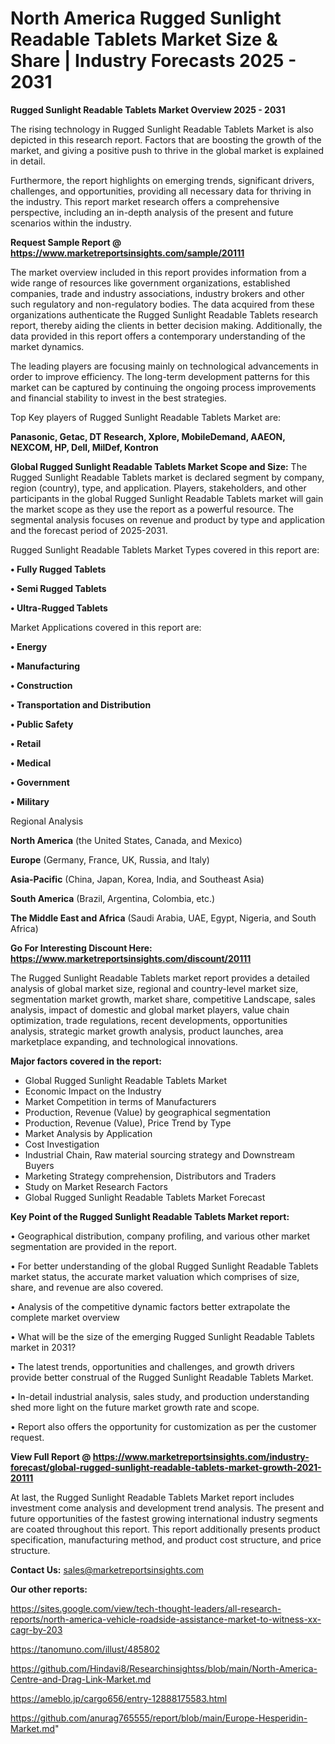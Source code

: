 # North America Rugged Sunlight Readable Tablets Market Size & Share | Industry Forecasts 2025 - 2031

<Strong> Rugged Sunlight Readable Tablets Market Overview 2025 - 2031</strong>

The rising technology in Rugged Sunlight Readable Tablets Market is also depicted in this research report. Factors that are boosting the growth of the market, and giving a positive push to thrive in the global market is explained in detail.

Furthermore, the report highlights on emerging trends, significant drivers, challenges, and opportunities, providing all necessary data for thriving in the industry. This report market research offers a comprehensive perspective, including an in-depth analysis of the present and future scenarios within the industry.

<strong>Request Sample Report @ <a href=https://www.marketreportsinsights.com/sample/20111>https://www.marketreportsinsights.com/sample/20111</a></strong>

The market overview included in this report provides information from a wide range of resources like government organizations, established companies, trade and industry associations, industry brokers and other such regulatory and non-regulatory bodies. The data acquired from these organizations authenticate the Rugged Sunlight Readable Tablets research report, thereby aiding the clients in better decision making. Additionally, the data provided in this report offers a contemporary understanding of the market dynamics.

The leading players are focusing mainly on technological advancements in order to improve efficiency. The long-term development patterns for this market can be captured by continuing the ongoing process improvements and financial stability to invest in the best strategies.

Top Key players of Rugged Sunlight Readable Tablets Market are:

<strong>Panasonic, Getac, DT Research, Xplore, MobileDemand, AAEON, NEXCOM, HP, Dell, MilDef, Kontron</strong>

<strong><b>Global Rugged Sunlight Readable Tablets Market Scope and Size:</b></strong>
The Rugged Sunlight Readable Tablets market is declared segment by company, region (country), type, and application. Players, stakeholders, and other participants in the global Rugged Sunlight Readable Tablets market will gain the market scope as they use the report as a powerful resource. The segmental analysis focuses on revenue and product by type and application and the forecast period of 2025-2031.

Rugged Sunlight Readable Tablets Market Types covered in this report are:

<strong>• Fully Rugged Tablets

• Semi Rugged Tablets

• Ultra-Rugged Tablets</strong>

Market Applications covered in this report are:

<strong>• Energy

• Manufacturing

• Construction

• Transportation and Distribution

• Public Safety

• Retail

• Medical

• Government

• Military</strong> 

Regional Analysis

<strong>North America</strong> (the United States, Canada, and Mexico)

<strong>Europe</strong> (Germany, France, UK, Russia, and Italy)

<strong>Asia-Pacific</strong> (China, Japan, Korea, India, and Southeast Asia)

<strong>South America</strong> (Brazil, Argentina, Colombia, etc.)

<strong>The Middle East and Africa</strong> (Saudi Arabia, UAE, Egypt, Nigeria, and South Africa)

<strong>Go For Interesting Discount Here: <a href=https://www.marketreportsinsights.com/discount/20111>https://www.marketreportsinsights.com/discount/20111</a></strong>

The Rugged Sunlight Readable Tablets market report provides a detailed analysis of global market size, regional and country-level market size, segmentation market growth, market share, competitive Landscape, sales analysis, impact of domestic and global market players, value chain optimization, trade regulations, recent developments, opportunities analysis, strategic market growth analysis, product launches, area marketplace expanding, and technological innovations.

<strong><b>Major factors covered in the report:</b></strong>
<ul>
  <li>Global Rugged Sunlight Readable Tablets Market </li>
  <li>Economic Impact on the Industry</li>
  <li>Market Competition in terms of Manufacturers</li>
  <li>Production, Revenue (Value) by geographical segmentation</li>
  <li>Production, Revenue (Value), Price Trend by Type</li>
  <li>Market Analysis by Application</li>
  <li>Cost Investigation</li>
  <li>Industrial Chain, Raw material sourcing strategy and Downstream Buyers</li>
  <li>Marketing Strategy comprehension, Distributors and Traders</li>
  <li>Study on Market Research Factors</li>
  <li>Global Rugged Sunlight Readable Tablets Market Forecast</li>
</ul>

<strong><b>Key Point of the Rugged Sunlight Readable Tablets Market report:</b></strong>

• Geographical distribution, company profiling, and various other market segmentation are provided in the report.

• For better understanding of the global Rugged Sunlight Readable Tablets market status, the accurate market valuation which comprises of size, share, and revenue are also covered.

• Analysis of the competitive dynamic factors better extrapolate the complete market overview

• What will be the size of the emerging Rugged Sunlight Readable Tablets market in 2031?

• The latest trends, opportunities and challenges, and growth drivers provide better construal of the Rugged Sunlight Readable Tablets Market.

• In-detail industrial analysis, sales study, and production understanding shed more light on the future market growth rate and scope.

• Report also offers the opportunity for customization as per the customer request.

<strong><b>View Full Report @ <a href=https://www.marketreportsinsights.com/industry-forecast/global-rugged-sunlight-readable-tablets-market-growth-2021-20111>https://www.marketreportsinsights.com/industry-forecast/global-rugged-sunlight-readable-tablets-market-growth-2021-20111</a></b></strong>


At last, the Rugged Sunlight Readable Tablets Market report includes investment come analysis and development trend analysis. The present and future opportunities of the fastest growing international industry segments are coated throughout this report. This report additionally presents product specification, manufacturing method, and product cost structure, and price structure.

<strong>Contact Us:</strong>
sales@marketreportsinsights.com

<strong>Our other reports:</strong>

<a href=https://sites.google.com/view/tech-thought-leaders/all-research-reports/north-america-vehicle-roadside-assistance-market-to-witness-xx-cagr-by-203>https://sites.google.com/view/tech-thought-leaders/all-research-reports/north-america-vehicle-roadside-assistance-market-to-witness-xx-cagr-by-203</a>

<a href=https://tanomuno.com/illust/485802>https://tanomuno.com/illust/485802</a>

<a href=https://github.com/Hindavi8/Researchinsightss/blob/main/North-America-Centre-and-Drag-Link-Market.md>https://github.com/Hindavi8/Researchinsightss/blob/main/North-America-Centre-and-Drag-Link-Market.md</a>

<a href=https://ameblo.jp/cargo656/entry-12888175583.html>https://ameblo.jp/cargo656/entry-12888175583.html</a>

<a href=https://github.com/anurag765555/report/blob/main/Europe-Hesperidin-Market.md>https://github.com/anurag765555/report/blob/main/Europe-Hesperidin-Market.md</a>"
